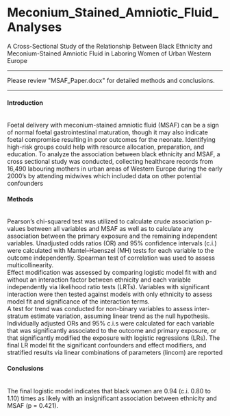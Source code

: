 # Meconium_Stained_Amniotic_Fluid_Analyses
A Cross-Sectional Study of the Relationship Between Black Ethnicity and Meconium-Stained Amniotic Fluid in Laboring 
Women of Urban Western Europe
___________________________________________________________________________________________________________________
Please review "MSAF_Paper.docx" for detailed methods and conclusions.
___________________________________________________________________________________________________________________
#### Introduction
\
Foetal delivery with meconium-stained amniotic fluid (MSAF) can be a sign of normal foetal gastrointestinal maturation, 
though it may also indicate foetal compromise resulting in poor outcomes for the neonate. Identifying high-risk groups 
could help with resource allocation, preparation, and education. To analyze the association between black ethnicity and 
MSAF, a cross sectional study was conducted, collecting healthcare records from 16,490 labouring mothers in urban areas of 
Western Europe during the early 2000’s by attending midwives which included data on other potential confounders

#### Methods
\
Pearson’s chi-squared test was utilized to calculate crude association p-values between all variables and MSAF as well as to 
calculate any association between the primary exposure and the remaining independent variables. Unadjusted odds ratios (OR) 
and 95% confidence intervals (c.i.) were calculated with Mantel–Haenszel (MH) tests for each variable to the outcome 
independently. Spearman test of correlation was used to assess multicollinearity.\
Effect modification was assessed by comparing logistic model fit with and without an interaction factor between ethnicity 
and each variable independently via likelihood ratio tests (LRTs). Variables with significant interaction were then tested 
against models with only ethnicity to assess model fit and significance of the interaction terms. \
A test for trend was conducted for non-binary variables to assess inter-stratum estimate variation, assuming linear trend 
as the null hypothesis. 
Individually adjusted ORs and 95% c.i.s were calculated for each variable that was significantly associated to the outcome 
and primary exposure, or that significantly modified the exposure with logistic regressions (LRs). 
The final LR model fit the significant confounders and effect modifiers, and stratified results via linear combinations of 
parameters (lincom) are reported

#### Conclusions
\
The final logistic model indicates that black women are 0.94 (c.i. 0.80 to 1.10) times as likely with an insignificant 
association between ethnicity and MSAF (p = 0.421).
